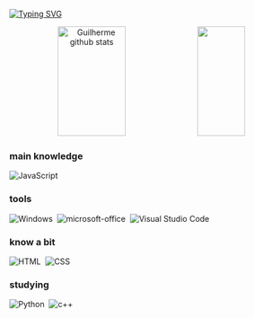 [![Typing SVG](https://readme-typing-svg.herokuapp.com?font=Fira+Code&duration=4000&pause=1000&color=F7F7F7&center=true&vCenter=true&width=800&separator=%2C&lines=hi%3Ci%C2%B4m+guilherme%3Ci%C2%B4m+a+begginer+dev+student+at+UFRN%3Cwelcome+to+my+git+;%29)](https://git.io/typing-svg)



<div align="center">  
  <img width="49%" height="195px" src="https://github-readme-stats.vercel.app/api?username=gui1hermeg&show_icons=true&count_private=true&hide_border=true&title_color=696969&icon_color=A9A9A9&text_color=c9d1d9&bg_color=0d1117" alt="Guilherme github stats" /> 
  <img width="41%" height="195px" src="https://github-readme-stats.vercel.app/api/top-langs/?username=gui1hermeg&layout=compact&hide_border=true&title_color=696969&text_color=A9A9A9&bg_color=0d1117" />
</div>

### main knowledge
![JavaScript](https://img.shields.io/badge/-JavaScript-0D1117?style=for-the-badge&logo=javascript&labelColor=0D1117)&nbsp;

### tools
![Windows](https://img.shields.io/badge/-Windows-0D1117?style=for-the-badge&logo=windows&labelColor=0D1117)&nbsp;
![microsoft-office](https://img.shields.io/badge/-microsoft_office-0D1117?style=for-the-badge&logo=microsoft-office&labelColor=0D1117)&nbsp;
![Visual Studio Code](https://img.shields.io/badge/-Visual%20Studio%20Code-0D1117?style=for-the-badge&logo=visual-studio-code&logoColor=0D1117&labelColor=0D1117)&nbsp;

### know a bit
![HTML](https://img.shields.io/badge/-HTML-0D1117?style=for-the-badge&logo=html5&labelColor=0D1117)&nbsp;
![CSS](https://img.shields.io/badge/-CSS-0D1117?style=for-the-badge&logo=CSS3&logoColor=1572B6&labelColor=0D1117)&nbsp;

### studying
![Python](https://img.shields.io/badge/-python-0D1117?style=for-the-badge&logo=python&logoColor=1572B6&labelColor=0D1117)&nbsp;
![c++](https://img.shields.io/badge/-C++-0D1117?style=for-the-badge&logo=c++&labelColor=0D1117)&nbsp;
